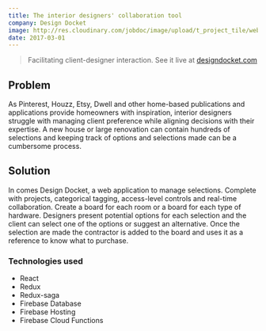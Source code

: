 ```yaml
---
title: The interior designers' collaboration tool
company: Design Docket
image: http://res.cloudinary.com/jobdoc/image/upload/t_project_tile/web_hooks.0062421f_e7yqo7.png
date: 2017-03-01
---
```


> Facilitating client-designer interaction. See it live at <a href="https://www.designdocket.com" target="_blank">designdocket.com</a>

## Problem

As Pinterest, Houzz, Etsy, Dwell and other home-based publications and applications provide homeowners with inspiration, interior designers struggle with managing client preference while aligning decisions with their expertise. A new house or large renovation can contain hundreds of selections and keeping track of options and selections made can be a cumbersome process.

## Solution

In comes Design Docket, a web application to manage selections. Complete with projects, categorical tagging, access-level controls and real-time collaboration. Create a board for each room or a board for each type of hardware. Designers present potential options for each selection and the client can select one of the options or suggest an alternative. Once the selection are made the contractor is added to the board and uses it as a reference to know what to purchase.

### Technologies used
- React
- Redux
- Redux-saga
- Firebase Database
- Firebase Hosting
- Firebase Cloud Functions


